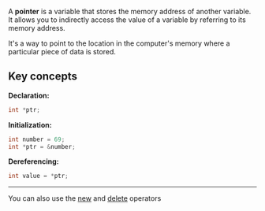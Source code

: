 A **pointer** is a variable that stores the memory address of another variable. It allows you to indirectly access the value of a variable by referring to its memory address.

It's a way to point to the location in the computer's memory where a particular piece of data is stored.

## Key concepts

**Declaration:**
```cpp
int *ptr;
```

**Initialization:**
```cpp
int number = 69;
int *ptr = &number;
```

**Dereferencing:**
```cpp
int value = *ptr;
```
___

You can also use the [new](New_operator.md) and [delete](Delete_operator.md) operators
